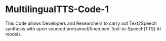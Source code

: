 # MultilingualTTS-Code-1
This Code allows Developers and Researchers to carry out Text2Speech synthesis with open sourced pretrained/finetuned Text-to-Speech(TTS) AI models.
